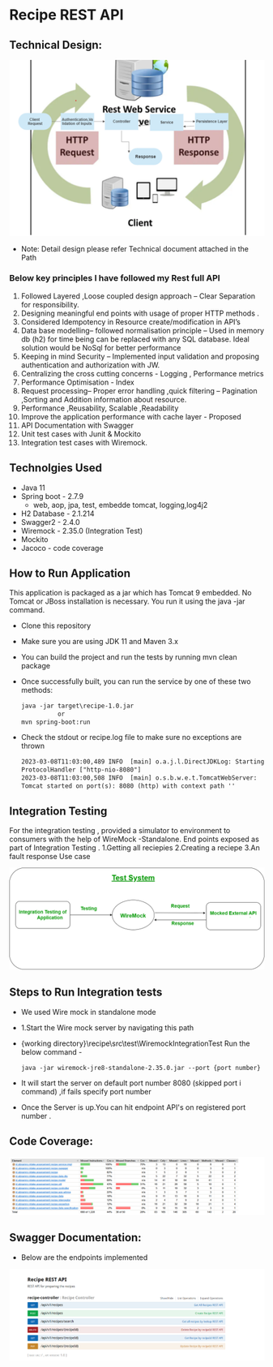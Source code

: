 # Recipe REST API

## Technical Design:

![img_1.png](img_1.png)

* Note: Detail design please refer Technical document attached in the Path

### Below key principles I have followed my Rest full API

1. Followed Layered ,Loose coupled design approach – Clear Separation for responsibility.
2. Designing meaningful end points with usage of proper HTTP methods .
3. Considered Idempotency in Resource create/modification in API’s
4. Data base modelling– followed normalisation principle – Used in memory db (h2)
   for time being can be replaced with any SQL database. Ideal solution would be NoSql for
   better performance
5. Keeping in mind Security – Implemented input validation and proposing authentication and authorization with JW.
6. Centralizing the cross cutting concerns - Logging , Performance metrics
7. Performance Optimisation - Index
8. Request processing– Proper error handling ,quick filtering – Pagination ,Sorting and Addition information about
   resource.
9. Performance ,Reusability, Scalable ,Readability
10. Improve the application performance with cache layer - Proposed
11. API Documentation with Swagger
12. Unit test cases with Junit & Mockito
13. Integration test cases with Wiremock.

## Technolgies Used

* Java 11
* Spring boot - 2.7.9
    * web, aop, jpa, test, embedde tomcat, logging,log4j2
* H2 Database - 2.1.214
* Swagger2 - 2.4.0
* Wiremock - 2.35.0 (Integration Test)
* Mockito
* Jacoco - code coverage

## How to Run Application

This application is packaged as a jar which has Tomcat 9 embedded. No Tomcat or JBoss installation is necessary. You run
it using the java -jar command.

* Clone this repository
* Make sure you are using JDK 11 and Maven 3.x
* You can build the project and run the tests by running mvn clean package
* Once successfully built, you can run the service by one of these two methods:

      java -jar target\recipe-1.0.jar
                or
      mvn spring-boot:run
* Check the stdout or recipe.log file to make sure no exceptions are thrown

      2023-03-08T11:03:00,489 INFO  [main] o.a.j.l.DirectJDKLog: Starting ProtocolHandler ["http-nio-8080"]
      2023-03-08T11:03:00,508 INFO  [main] o.s.b.w.e.t.TomcatWebServer: Tomcat started on port(s): 8080 (http) with context path ''

## Integration Testing 
   For the integration testing , provided a simulator to environment to consumers with the help of WireMock -Standalone.
   End points exposed as part of Integration Testing .
   1.Getting all reciepies 
   2.Creating a reciepe
   3.An fault response Use case
   
![wiremock.png](wiremock.png)

## Steps to Run Integration tests

* We used Wire mock in standalone mode
* 1.Start the Wire mock server by navigating this path
* {working directory}\recipe\src\test\WiremockIntegrationTest Run the below command -

      java -jar wiremock-jre8-standalone-2.35.0.jar --port {port number}

* It will start the server on default port number 8080 (skipped port i command) ,if fails specify port number
* Once the Server is up.You can hit endpoint API's on registered port number .

## Code Coverage:

![img_2.png](img_2.png)

## Swagger Documentation:

* Below are the endpoints implemented

![img.png](img.png)


